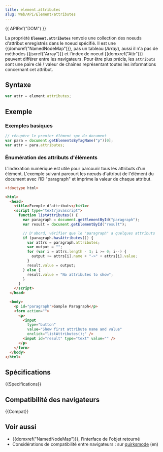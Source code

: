 ```yaml
---
title: element.attributes
slug: Web/API/Element/attributes
---
```


{{ APIRef("DOM") }}

La propriété **`Element.attributes`** renvoie une collection des noeuds d'attribut enregistrés dans le noeud spécifié. Il est une {{domxref("NamedNodeMap")}}, pas un tableau (_Array_), aussi il n'a pas de méthodes {{jsxref("Array")}} et l'index de noeud {{domxref("Attr")}} peuvent différer entre les navigateurs. Pour être plus précis, les `attributs` sont une paire clé / valeur de chaînes représentant toutes les informations concernant cet attribut.

## Syntaxe

```js
var attr = element.attributes;
```

## Exemple

### Exemples basiques

```js
// récupère le premier élément <p> du document
var para = document.getElementsByTagName("p")[0];
var attr = para.attributes;
```

### Énumération des attributs d'éléments

L'indexation numérique est utile pour parcourir tous les attributs d'un élément.
L'exemple suivant parcourt les nœuds d'attribut de l'élément du document avec l'ID "paragraph" et imprime la valeur de chaque attribut.

```html
<!doctype html>

<html>
  <head>
    <title>Exemple d'attributs</title>
    <script type="text/javascript">
      function listAttributes() {
        var paragraph = document.getElementById("paragraph");
        var result = document.getElementById("result");

        // D'abord, vérifier que le "paragraph" a quelques attributs
        if (paragraph.hasAttributes()) {
          var attrs = paragraph.attributes;
          var output = "";
          for (var i = attrs.length - 1; i >= 0; i--) {
            output += attrs[i].name + "->" + attrs[i].value;
          }
          result.value = output;
        } else {
          result.value = "No attributes to show";
        }
      }
    </script>
  </head>

  <body>
    <p id="paragraph">Sample Paragraph</p>
    <form action="">
      <p>
        <input
          type="button"
          value="Show first attribute name and value"
          onclick="listAttributes();" />
        <input id="result" type="text" value="" />
      </p>
    </form>
  </body>
</html>
```

## Spécifications

{{Specifications}}

## Compatibilité des navigateurs

{{Compat}}

## Voir aussi

- {{domxref("NamedNodeMap")}}, l'interface de l'objet retourné
- Considérations de compatibilité entre navigateurs : sur [quirksmode](http://www.quirksmode.org/dom/w3c_core.html#attributes) (en)

